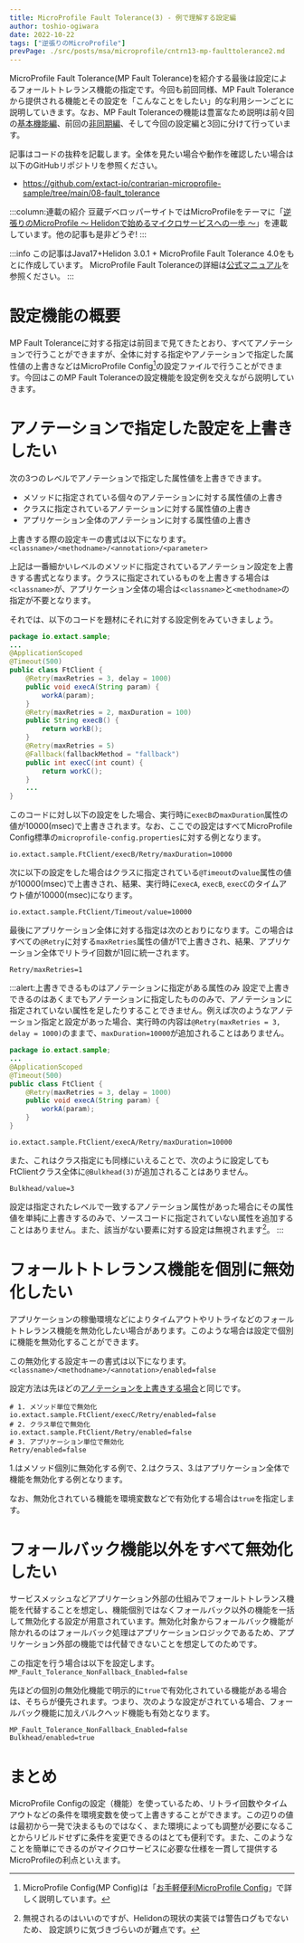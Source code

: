 ```yaml
---
title: MicroProfile Fault Tolerance(3) - 例で理解する設定編
author: toshio-ogiwara
date: 2022-10-22
tags: ["逆張りのMicroProfile"]
prevPage: ./src/posts/msa/microprofile/cntrn13-mp-faulttolerance2.md
---
```

MicroProfile Fault Tolerance(MP Fault Tolerance)を紹介する最後は設定によるフォールトトレランス機能の指定です。今回も前回同様、MP Fault Toleranceから提供される機能とその設定を「こんなことをしたい」的な利用シーンごとに説明していきます。なお、MP Fault Toleranceの機能は豊富なため説明は前々回の[基本機能編](/msa/mp/cntrn12-mp-faulttolerance1/)、前回の[非同期編](/msa/mp/cntrn13-mp-faulttolerance2/)、そして今回の設定編と3回に分けて行っています。

記事はコードの抜粋を記載します。全体を見たい場合や動作を確認したい場合は以下のGitHubリポジトリを参照ください。
- <https://github.com/extact-io/contrarian-microprofile-sample/tree/main/08-fault_tolerance>

:::column:連載の紹介
豆蔵デベロッパーサイトではMicroProfileをテーマに「[逆張りのMicroProfile ～ Helidonで始めるマイクロサービスへの一歩 ～](/msa/#逆張りのmicroprofile-～-helidonで始めるマイクロサービスへの一歩-～)」を連載しています。他の記事も是非どうぞ!
:::

:::info
この記事はJava17+Helidon 3.0.1 + MicroProfile Fault Tolerance 4.0をもとに作成しています。
MicroProfile Fault Toleranceの詳細は[公式マニュアル](https://download.eclipse.org/microprofile/microprofile-fault-tolerance-4.0/microprofile-fault-tolerance-spec-4.0.html)を参照ください。
:::

# 設定機能の概要
MP Fault Toleranceに対する指定は前回まで見てきたとおり、すべてアノテーションで行うことができますが、全体に対する指定やアノテーションで指定した属性値の上書きなどはMicroProfile Config[^1]の設定ファイルで行うことができます。今回はこのMP Fault Toleranceの設定機能を設定例を交えながら説明していきます。

[^1]: MicroProfile Config(MP Config)は「[お手軽便利MicroProfile Config](/msa/mp/cntrn06-mp-config/)」で詳しく説明しています。

# アノテーションで指定した設定を上書きしたい
次の3つのレベルでアノテーションで指定した属性値を上書きできます。
- メソッドに指定されている個々のアノテーションに対する属性値の上書き
- クラスに指定されているアノテーションに対する属性値の上書き
- アプリケーション全体のアノテーションに対する属性値の上書き

上書きする際の設定キーの書式は以下になります。
`<classname>/<methodname>/<annotation>/<parameter>`

上記は一番細かいレベルのメソッドに指定されているアノテーション設定を上書きする書式となります。クラスに指定されているものを上書きする場合は`<classname>`が、アプリケーション全体の場合は`<classname>`と`<methodname>`の指定が不要となります。

それでは、以下のコードを題材にそれに対する設定例をみていきましょう。

```java
package io.extact.sample;
...
@ApplicationScoped
@Timeout(500)
public class FtClient {
    @Retry(maxRetries = 3, delay = 1000)
    public void execA(String param) {
        workA(param);
    }
    @Retry(maxRetries = 2, maxDuration = 100)
    public String execB() {
        return workB();
    }
    @Retry(maxRetries = 5)
    @Fallback(fallbackMethod = "fallback")
    public int execC(int count) {
        return workC();
    }
    ...
}
```

このコードに対し以下の設定をした場合、実行時に`execB`の`maxDuration`属性の値が10000(msec)で上書きされます。なお、ここでの設定はすべてMicroProfile Config標準の`microprofile-config.properties`に対する例となります。
```shell
io.extact.sample.FtClient/execB/Retry/maxDuration=10000
```

次に以下の設定をした場合はクラスに指定されている`@Timeout`の`value`属性の値が10000(msec)で上書きされ、結果、実行時に`execA`, `execB`, `execC`のタイムアウト値が10000(msec)になります。
```shell
io.extact.sample.FtClient/Timeout/value=10000
```

最後にアプリケーション全体に対する指定は次のとおりになります。この場合はすべての`@Retry`に対する`maxRetries`属性の値が1で上書きされ、結果、アプリケーション全体でリトライ回数が1回に統一されます。
```shell
Retry/maxRetries=1
```

:::alert:上書きできるものはアノテーションに指定がある属性のみ
設定で上書きできるのはあくまでもアノテーションに指定したもののみで、アノテーションに指定されていない属性を足したりすることできません。例えば次のようなアノテーション指定と設定があった場合、実行時の内容は`@Retry(maxRetries = 3, delay = 1000)`のままで、`maxDuration=10000`が追加されることはありません。

```java
package io.extact.sample;
...
@ApplicationScoped
@Timeout(500)
public class FtClient {
    @Retry(maxRetries = 3, delay = 1000)
    public void execA(String param) {
        workA(param);
    }
}
```
```shell
io.extact.sample.FtClient/execA/Retry/maxDuration=10000
```

また、これはクラス指定にも同様にいえることで、次のように設定してもFtClientクラス全体に`@Bulkhead(3)`が追加されることはありません。

```shell
Bulkhead/value=3
```

設定は指定されたレベルで一致するアノテーション属性があった場合にその属性値を単純に上書きするのみで、ソースコードに指定されていない属性を追加することはありません。また、該当がない要素に対する設定は無視されます[^2]。
:::

[^2]: 無視されるのはいいのですが、Helidonの現状の実装では警告ログもでないため、 設定誤りに気づきづらいのが難点です。

# フォールトトレランス機能を個別に無効化したい
アプリケーションの稼働環境などによりタイムアウトやリトライなどのフォールトトレランス機能を無効化したい場合があります。このような場合は設定で個別に機能を無効化することができます。

この無効化する設定キーの書式は以下になります。
`<classname>/<methodname>/<annotation>/enabled=false`

設定方法は先ほどの[アノテーションを上書きする場合](#アノテーションで指定した設定を上書きしたい)と同じです。
```shell
# 1. メソッド単位で無効化
io.extact.sample.FtClient/execC/Retry/enabled=false
# 2. クラス単位で無効化
io.extact.sample.FtClient/Retry/enabled=false
# 3. アプリケーション単位で無効化
Retry/enabled=false
```

1.はメソッド個別に無効化する例で、2.はクラス、3.はアプリケーション全体で機能を無効化する例となります。

なお、無効化されている機能を環境変数などで有効化する場合は`true`を指定します。


# フォールバック機能以外をすべて無効化したい
サービスメッシュなどアプリケーション外部の仕組みでフォールトトレランス機能を代替することを想定し、機能個別ではなくフォールバック以外の機能を一括して無効化する設定が用意されています。無効化対象からフォールバック機能が除かれるのはフォールバック処理はアプリケーションロジックであるため、アプリケーション外部の機能では代替できないことを想定してのためです。

この指定を行う場合は以下を設定します。
`MP_Fault_Tolerance_NonFallback_Enabled=false`

先ほどの個別の無効化機能で明示的に`true`で有効化されている機能がある場合は、そちらが優先されます。つまり、次のような設定がされている場合、フォールバック機能に加えバルクヘッド機能も有効となります。

```shell
MP_Fault_Tolerance_NonFallback_Enabled=false
Bulkhead/enabled=true
```

# まとめ
MicroProfile Configの設定（機能）を使っているため、リトライ回数やタイムアウトなどの条件を環境変数を使って上書きすることができます。この辺りの値は最初から一発で決まるものではなく、また環境によっても調整が必要になることからリビルドせずに条件を変更できるのはとても便利です。また、このようなことを簡単にできるのがマイクロサービスに必要な仕様を一貫して提供するMicroProfileの利点といえます。

